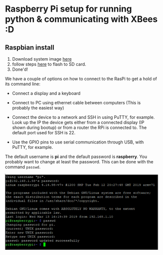 # Raspberry Pi setup for running python & communicating with XBees :D

## Raspbian install
1. Download system image [here](https://www.raspberrypi.org/downloads/raspbian/)
2. follow steps [here](https://www.raspberrypi.org/documentation/installation/installing-images/) to flash to SD card.
3. Done'd!

We have a couple of options on how to connect to the RasPi to get a hold of its command line:
- Connect a display and a keyboard
- Connect to PC using ethernet cable between computers (This is probably the easiest way)
- Connect the device to a network and SSH in using PuTTY, for example. Look up the IP the device gets either from a connected display (IP shown during bootup) or from a router the RPi is connected to. The default port used for SSH is 22.

- Use the GPIO pins to use serial communication through USB, with PuTTY, for example.


The default username is **pi** and the default password is **raspberry**. You probably want to change at least the password. This can be done with the command `passwd`.

![raspilogin](../img/raspipassword.png)